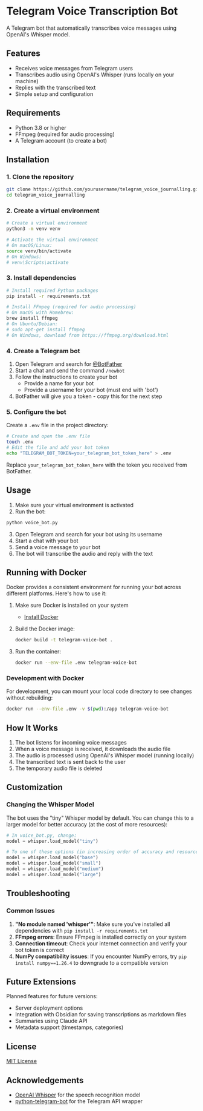 # Telegram Voice Transcription Bot

A Telegram bot that automatically transcribes voice messages using OpenAI's Whisper model.

## Features

- Receives voice messages from Telegram users
- Transcribes audio using OpenAI's Whisper (runs locally on your machine)
- Replies with the transcribed text
- Simple setup and configuration

## Requirements

- Python 3.8 or higher
- FFmpeg (required for audio processing)
- A Telegram account (to create a bot)

## Installation

### 1. Clone the repository

```bash
git clone https://github.com/yourusername/telegram_voice_journalling.git
cd telegram_voice_journalling
```

### 2. Create a virtual environment

```bash
# Create a virtual environment
python3 -m venv venv

# Activate the virtual environment
# On macOS/Linux:
source venv/bin/activate
# On Windows:
# venv\Scripts\activate
```

### 3. Install dependencies

```bash
# Install required Python packages
pip install -r requirements.txt

# Install FFmpeg (required for audio processing)
# On macOS with Homebrew:
brew install ffmpeg
# On Ubuntu/Debian:
# sudo apt-get install ffmpeg
# On Windows, download from https://ffmpeg.org/download.html
```

### 4. Create a Telegram bot

1. Open Telegram and search for [@BotFather](https://t.me/BotFather)
2. Start a chat and send the command `/newbot`
3. Follow the instructions to create your bot
   - Provide a name for your bot
   - Provide a username for your bot (must end with 'bot')
4. BotFather will give you a token - copy this for the next step

### 5. Configure the bot

Create a `.env` file in the project directory:

```bash
# Create and open the .env file
touch .env
# Edit the file and add your bot token
echo "TELEGRAM_BOT_TOKEN=your_telegram_bot_token_here" > .env
```

Replace `your_telegram_bot_token_here` with the token you received from BotFather.

## Usage

1. Make sure your virtual environment is activated
2. Run the bot:

```bash
python voice_bot.py
```

3. Open Telegram and search for your bot using its username
4. Start a chat with your bot
5. Send a voice message to your bot
6. The bot will transcribe the audio and reply with the text

## Running with Docker

Docker provides a consistent environment for running your bot across different platforms. Here's how to use it:

1. Make sure Docker is installed on your system
   - [Install Docker](https://docs.docker.com/get-docker/)

2. Build the Docker image:
   ```bash
   docker build -t telegram-voice-bot .
   ```

3. Run the container:
   ```bash
   docker run --env-file .env telegram-voice-bot
   ```

### Development with Docker

For development, you can mount your local code directory to see changes without rebuilding:

```bash
docker run --env-file .env -v $(pwd):/app telegram-voice-bot
```

## How It Works

1. The bot listens for incoming voice messages
2. When a voice message is received, it downloads the audio file
3. The audio is processed using OpenAI's Whisper model (running locally)
4. The transcribed text is sent back to the user
5. The temporary audio file is deleted

## Customization

### Changing the Whisper Model

The bot uses the "tiny" Whisper model by default. You can change this to a larger model for better accuracy (at the cost of more resources):

```python
# In voice_bot.py, change:
model = whisper.load_model("tiny")

# To one of these options (in increasing order of accuracy and resource usage):
model = whisper.load_model("base")
model = whisper.load_model("small")
model = whisper.load_model("medium")
model = whisper.load_model("large")
```

## Troubleshooting

### Common Issues

1. **"No module named 'whisper'"**: Make sure you've installed all dependencies with `pip install -r requirements.txt`
2. **FFmpeg errors**: Ensure FFmpeg is installed correctly on your system
3. **Connection timeout**: Check your internet connection and verify your bot token is correct
4. **NumPy compatibility issues**: If you encounter NumPy errors, try `pip install numpy==1.26.4` to downgrade to a compatible version

## Future Extensions

Planned features for future versions:
- Server deployment options
- Integration with Obsidian for saving transcriptions as markdown files
- Summaries using Claude API
- Metadata support (timestamps, categories)

## License

[MIT License](LICENSE)

## Acknowledgements

- [OpenAI Whisper](https://github.com/openai/whisper) for the speech recognition model
- [python-telegram-bot](https://github.com/python-telegram-bot/python-telegram-bot) for the Telegram API wrapper 